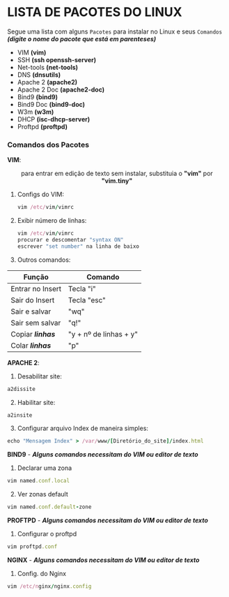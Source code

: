 # LISTA DE PACOTES DO LINUX

Segue uma lista com alguns ```Pacotes``` para instalar no Linux e seus ```Comandos``` ***(digite o nome do pacote que está em parenteses)***
- VIM **(vim)**
- SSH **(ssh openssh-server)**
- Net-tools **(net-tools)**
- DNS **(dnsutils)**
- Apache 2 **(apache2)**
- Apache 2 Doc **(apache2-doc)**
- Bind9 **(bind9)**
- Bind9 Doc **(bind9-doc)**
- W3m **(w3m)**
- DHCP **(isc-dhcp-server)**
- Proftpd **(proftpd)**

### Comandos dos Pacotes
__VIM__:

<div align="center">
     para entrar em edição de texto sem instalar, substituia o <b>"vim"</b> por <b>"vim.tiny"</b>
</div>

1. Configs do VIM:
     ```ruby
     vim /etc/vim/vimrc
     ```
2. Exibir número de linhas:
     ```ruby
     vim /etc/vim/vimrc
     procurar e descomentar "syntax ON"
     escrever "set number" na linha de baixo
     ```
3. Outros comandos:

| Função | Comando |
| --- | --- |
| Entrar no Insert | Tecla "i" |
| Sair do Insert | Tecla "esc" |
| Sair e salvar | "wq" |
| Sair sem salvar | "q!" |
| Copiar ___linhas___ | "y + nº de linhas + y" |
| Colar ___linhas___  | "p" |

__APACHE 2__:
1. Desabilitar site:
  ```ruby
  a2dissite
  ```
2. Habilitar site:
  ```ruby
  a2insite
  ```
3. Configurar arquivo Index de maneira simples:
  ```ruby
  echo "Mensagem Index" > /var/www/[Diretório_do_site]/index.html
  ```

__BIND9__ - ***Alguns comandos necessitam do VIM ou editor de texto***
1. Declarar uma zona 
```ruby
vim named.conf.local
```
2. Ver zonas default
```ruby
vim named.conf.default-zone
```

__PROFTPD__ - ***Alguns comandos necessitam do VIM ou editor de texto***
1. Configurar o proftpd
```ruby
vim proftpd.conf
```

__NGINX__ - ***Alguns comandos necessitam do VIM ou editor de texto***
1. Config. do Nginx
```ruby
vim /etc/nginx/nginx.config
```
